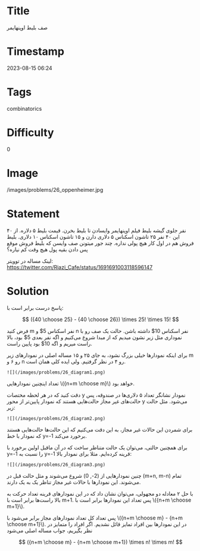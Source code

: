 # Title
صف بلیط اوپنهایمر
# Timestamp
2023-08-15 06:24
# Tags
combinatorics
# Difficulty
0
# Image
/images/problems/26_oppenheimer.jpg
# Statement
 ۴۰ نفر جلوی گیشه بلیط فیلم اوپنهایمر وایسادن تا بلیط بخرن. قیمت بلیط ۵ دلاره. از این ۴۰ نفر ۲۵ تاشون اسکناس ۵ دلاری دارن و ۱۵ تاشون اسکناس ۱۰ دلاری. بلیط فروش هم در اول کار هیچ پولی نداره. چند جور میتونن صف وایسن که بلیط فروش موقع پس دادن بقیه پول هیچ وقت کم نیاره؟

لینک مساله در توویتر: https://twitter.com/Riazi_Cafe/status/1691691003118596147

# Solution

پاسخ درست برابر است با:

$$
({40 \choose 25} - {40 \choose 26}) \times 25! \times 15!
$$

فرض کنید m نفر اسکناس 5$ و n نفر اسکناس 10$ داشته باشن.
حالت یک صف رو با نموداری مثل زیر نشون میدیم که از مبدا شروع می‌کنیم و اگه نفر بعدی 5$ بود، بالا راست میریم و اگه 10$ بود پایین راست.

برای اینکه نمودارها خیلی بزرگ نشود، به جای ۲۵ و ۱۵ مساله اصلی در نمودارهای زیر m رو ۶ و n رو ۴ در نظر گرفتیم. ولی ایده کلی همان است.

    ![](/images/problems/26_diagram1.png)

تعداد اینچنین نمودارهایی \\({n+m \choose m}\\) خواهد بود.

دقت کنید که در هر لحظه مختصات y نمودار نشانگر تعداد ۵ دلاری‌ها در صندوقه، پس حالت‌های غیر مجاز حالت‌هایی هستند که نمودار پایین‌تر از محور y
می‌شود. مثل حالت زیر:

    ![](/images/problems/26_diagram2.png)

برای شمردن این حالات غیر مجاز، به این دقت می‌کنیم که این حالت‌ها حالت‌هایی هستند که نمودار با خط y=-1 برخورد می‌کند.

 برای همچنین حالتی، می‌توان یک حالت متناظر ساخت که در آن ماقبل اولین برخورد با y=-1 را نسبت به y=-1 قرینه کرده‌ایم. مثلا برای نمودار بالا:

    ![](/images/problems/26_diagram3.png)

چنین نمودارهایی از (2-, 0) شروع می‌شوند و مثل حالت قبل در (m+n, m-n) تمام می‌شوند. این نمودارها با حالات غیر مجاز تناظر یک به یک دارند.

با حل ۲ معادله دو مجهولی، می‌توان نشان داد که در این نمودارهای قرینه تعداد حرکت به بالا راست‌ها برابر است با m+1. پس تعداد این نمودارها برابر است با
\\({n+m \choose m+1}\\).

پس تعداد کل تعداد نمودارهای مجاز برابر می‌شود با \\({n+m \choose m} - {n+m \choose m+1}\\). در این نمودارها بین افراد تمایز قائل نشدیم.
اگر افراد را متمایز در نظر بگیریم، جواب مساله اصلی می‌شود  

$$
({n+m \choose m} - {n+m \choose m+1}) \times n! \times m!
$$

